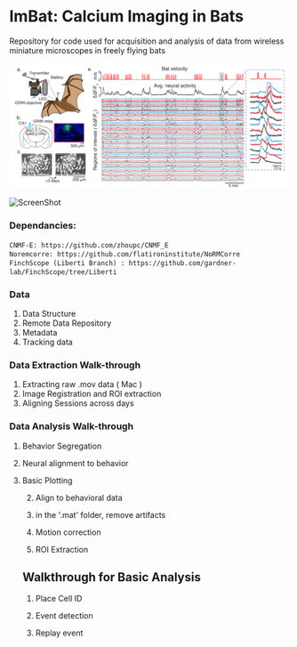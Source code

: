# ImBat: Calcium Imaging in Bats
Repository for code used for acquisition and analysis of data from wireless miniature microscopes in freely flying bats


![ScreenShot](images/Wireless_Bat-01.png)

![ScreenShot](images/PlaceCells03.png)


### Dependancies:
    CNMF-E: https://github.com/zhoupc/CNMF_E
    Noremcorre: https://github.com/flatironinstitute/NoRMCorre
    FinchScope (Liberti Branch) : https://github.com/gardner-lab/FinchScope/tree/Liberti


### Data

1. Data Structure
2. Remote Data Repository
3. Metadata
3. Tracking data

### Data Extraction Walk-through

1. Extracting raw .mov data ( Mac )
2. Image Registration and ROI extraction
3. Aligning Sessions across days

### Data Analysis Walk-through

1. Behavior Segregation
2. Neural alignment to behavior
3. Basic Plotting




    2. Align to behavioral data


    3. in the '.mat' folder, remove artifacts



    3. Motion correction


    4. ROI Extraction



    ## Walkthrough for Basic Analysis

    1. Place Cell ID

    2. Event detection

    3. Replay event
